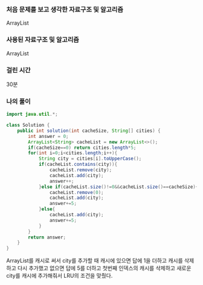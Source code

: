 ### 처음 문제를 보고 생각한 자료구조 및 알고리즘

ArrayList

### 사용된 자료구조 및 알고리즘

ArrayList

### 걸린 시간

30분

### 나의 풀이

```java
import java.util.*;

class Solution {
    public int solution(int cacheSize, String[] cities) {
        int answer = 0;
        ArrayList<String> cacheList = new ArrayList<>();
        if(cacheSize==0) return cities.length*5;
        for(int i=0;i<cities.length;i++){
            String city = cities[i].toUpperCase();
            if(cacheList.contains(city)){
                cacheList.remove(city);
                cacheList.add(city);
                answer++;
            }else if(cacheList.size()!=0&&cacheList.size()==cacheSize){
                cacheList.remove(0);
                cacheList.add(city);
                answer+=5;
            }else{
                cacheList.add(city);
                answer+=5;
            }
        }
        return answer;
    }
}
```

ArrayList를 캐시로 써서 city를 추가할 때 캐시에 있으면 답에 1을 더하고 캐시를 삭제하고 다시 추가했고 없으면 답에 5를 더하고 첫번째 인덱스의 캐시를 삭제하고 새로운 city를 캐시에 추가해줘서 LRU의 조건을 맞췄다.

